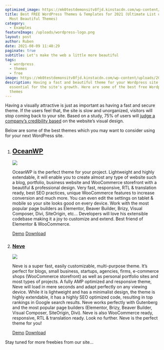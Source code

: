 ```yaml
---
optimized_image: https://mk0testdemonsitv8fjd.kinstacdn.com/wp-content/uploads/2019/05/wordpress.gif
title: Best FREE WordPress Themes & Templates for 2021 (Ultimate List of the
  Most Beautiful Themes)
category:
  - Examples
featureImage: /uploads/wordpress-logo.png
layout: post
author: Ruben
date: 2021-08-09 11:48:29
paginate: true
subtitle: Let's make the web a little more beautiful
tags:
  - wordpress
  - themes
  - free
image: https://mk0testdemonsitv8fjd.kinstacdn.com/wp-content/uploads/2019/05/wordpress.gif
description: Having a fast and beautiful theme for your Wordpress site is
  essential for the site's growth. Here are some of the best free Wordpress
  themes
---
```

Having a visually attractive is just as important as having a fast and secure theme. If the users feel that, the site is slow and unorganized, visitors will stop coming back to your site. Based on a study, 75% of users will [judge a company’s credibility based](https://www.kinesisinc.com/the-truth-about-web-design/) on the website’s visual design. 

Below are some of the best themes which you may want to consider using for your next WordPress site.



1. ## [OceanWP](https://wordpress.org/themes/oceanwp/)

   ![](https://i0.wp.com/themes.svn.wordpress.org/oceanwp/3.0.3/screenshot.png?w=572&strip=all)

   OceanWP is the perfect theme for your project. Lightweight and highly extendable, it will enable you to create almost any type of website such a blog, portfolio, business website and WooCommerce storefront with a beautiful & professional design. Very fast, responsive, RTL & translation ready, best SEO practices, unique WooCommerce features to increase conversion and much more. You can even edit the settings on tablet & mobile so your site looks good on every device. Work with the most popular page builders as Elementor, Beaver Builder, Brizy, Visual Composer, Divi, SiteOrigin, etc... Developers will love his extensible codebase making it a joy to customize and extend. Best friend of Elementor & WooCommerce.

   [Demo](https://wp-themes.com/oceanwp/)  [Download](https://downloads.wordpress.org/theme/oceanwp.3.0.3.zip)
2. ### [Neve](https://wordpress.org/themes/neve/)

   ![](https://i0.wp.com/themes.svn.wordpress.org/neve/3.0.1/screenshot.png?w=572&strip=all)

   Neve is a super fast, easily customizable, multi-purpose theme. It’s perfect for blogs, small business, startups, agencies, firms, e-commerce shops (WooCommerce storefront) as well as personal portfolio sites and most types of projects. A fully AMP optimized and responsive theme, Neve will load in mere seconds and adapt perfectly on any viewing device. While it is lightweight and has a minimalist design, the theme is highly extendable, it has a highly SEO optimized code, resulting in top rankings in Google search results. Neve works perfectly with Gutenberg and the most popular page builders (Elementor, Brizy, Beaver Builder, Visual Composer, SiteOrigin, Divi). Neve is also WooCommerce ready, responsive, RTL & translation ready. Look no further. Neve is the perfect theme for you!

   [Demo](https://wordpress.org/themes/neve/)  [Download](https://downloads.wordpress.org/theme/neve.3.0.1.zip)







Stay tuned for more freebies from our site...
